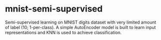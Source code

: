 # mnist-semi-supervised
Semi-supervised learning on MNIST digits dataset with very limited amount of label (10; 1-per-class). A simple AutoEncoder model is built to learn input representations and KNN is used to achieve classification.
